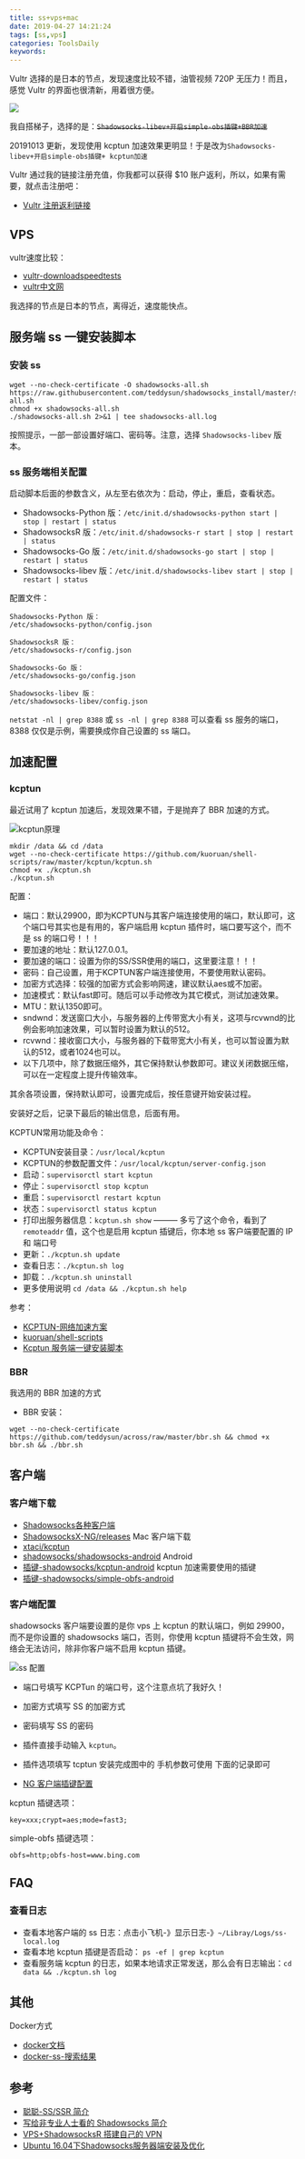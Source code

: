 ```yaml
---
title: ss+vps+mac
date: 2019-04-27 14:21:24
tags: [ss,vps]
categories: ToolsDaily
keywords:
---
```


Vultr 选择的是日本的节点，发现速度比较不错，油管视频 720P 无压力！而且，感觉 Vultr 的界面也很清新，用着很方便。

![](https://ws3.sinaimg.cn/large/006tNbRwly1fyh2t0f4hgj328o0qcdpb.jpg)

<!-- more -->

我自搭梯子，选择的是：~~`Shadowsocks-libev+开启simple-obs插键+BBR加速`~~

20191013 更新，发现使用 kcptun 加速效果更明显！于是改为`Shadowsocks-libev+开启simple-obs插键+ kcptun加速`

Vultr 通过我的链接注册充值，你我都可以获得 $10 账户返利，所以，如果有需要，就点击注册吧：

- [Vultr  注册返利链接](https://www.vultr.com/?ref=7488919)

## VPS

vultr速度比较：

- [vultr-downloadspeedtests](https://www.vultr.com/faq/#downloadspeedtests)
- [vultr中文网](https://www.thevultr.org/)

我选择的节点是日本的节点，离得近，速度能快点。

## 服务端 ss 一键安装脚本

### 安装 ss

```shell
wget --no-check-certificate -O shadowsocks-all.sh https://raw.githubusercontent.com/teddysun/shadowsocks_install/master/shadowsocks-all.sh
chmod +x shadowsocks-all.sh
./shadowsocks-all.sh 2>&1 | tee shadowsocks-all.log
```

按照提示，一部一部设置好端口、密码等。注意，选择 `Shadowsocks-libev` 版本。

### ss 服务端相关配置

启动脚本后面的参数含义，从左至右依次为：启动，停止，重启，查看状态。

- Shadowsocks-Python 版：`/etc/init.d/shadowsocks-python start | stop | restart | status`
- ShadowsocksR 版：`/etc/init.d/shadowsocks-r start | stop | restart | status`
- Shadowsocks-Go 版：`/etc/init.d/shadowsocks-go start | stop | restart | status`
- Shadowsocks-libev 版：`/etc/init.d/shadowsocks-libev start | stop | restart | status`

配置文件：

```shell
Shadowsocks-Python 版：
/etc/shadowsocks-python/config.json

ShadowsocksR 版：
/etc/shadowsocks-r/config.json

Shadowsocks-Go 版：
/etc/shadowsocks-go/config.json

Shadowsocks-libev 版：
/etc/shadowsocks-libev/config.json
```

`netstat -nl | grep 8388` 或 `ss -nl | grep 8388` 可以查看 ss 服务的端口，8388 仅仅是示例，需要换成你自己设置的 ss 端口。

## 加速配置

### kcptun

最近试用了 kcptun 加速后，发现效果不错，于是抛弃了 BBR 加速的方式。

![kcptun原理](https://gitee.com/michael_xiang/images/raw/master/T0EYuk.jpg)

```shell
mkdir /data && cd /data
wget --no-check-certificate https://github.com/kuoruan/shell-scripts/raw/master/kcptun/kcptun.sh
chmod +x ./kcptun.sh
./kcptun.sh
```

配置：

- 端口：默认29900，即为KCPTUN与其客户端连接使用的端口，默认即可，这个端口号其实也是有用的，客户端启用 kcptun 插件时，端口要写这个，而不是 ss 的端口号！！！
- 要加速的地址：默认127.0.0.1。
- 要加速的端口：设置为你的SS/SSR使用的端口，这里要注意！！！
- 密码：自己设置，用于KCPTUN客户端连接使用，不要使用默认密码。
- 加密方式选择：较强的加密方式会影响网速，建议默认aes或不加密。
- 加速模式：默认fast即可。随后可以手动修改为其它模式，测试加速效果。
- MTU：默认1350即可。
- sndwnd：发送窗口大小，与服务器的上传带宽大小有关，这项与rcvwnd的比例会影响加速效果，可以暂时设置为默认的512。
- rcvwnd：接收窗口大小，与服务器的下载带宽大小有关，也可以暂设置为默认的512，或者1024也可以。
- 以下几项中，除了数据压缩外，其它保持默认参数即可。建议关闭数据压缩，可以在一定程度上提升传输效率。

其余各项设置，保持默认即可，设置完成后，按任意键开始安装过程。

安装好之后，记录下最后的输出信息，后面有用。

KCPTUN常用功能及命令：

- KCPTUN安装目录：`/usr/local/kcptun`
- KCPTUN的参数配置文件：`/usr/local/kcptun/server-config.json`
- 启动：`supervisorctl start kcptun`
- 停止：`supervisorctl stop kcptun`
- 重启：`supervisorctl restart kcptun`
- 状态：`supervisorctl status kcptun`
- 打印出服务器信息：`kcptun.sh show` ——— 多亏了这个命令，看到了 `remoteaddr` 值，这个也是启用 kcptun 插键后，你本地 ss 客户端要配置的 IP 和 端口号
- 更新：`./kcptun.sh update`
- 查看日志：`./kcptun.sh log`
- 卸载：`./kcptun.sh uninstall`
- 更多使用说明 `cd /data && ./kcptun.sh help`

参考：

- [KCPTUN-网络加速方案](http://www.jouypub.com/2019/9c4df700f0f76848f7042858a2b71a8a/)
- [kuoruan/shell-scripts](https://github.com/kuoruan/shell-scripts)
- [Kcptun 服务端一键安装脚本](https://blog.kuoruan.com/110.html)

### BBR

我选用的 BBR 加速的方式

- BBR 安装：

```shell
wget --no-check-certificate https://github.com/teddysun/across/raw/master/bbr.sh && chmod +x bbr.sh && ./bbr.sh
```

## 客户端

### 客户端下载

- [Shadowsocks各种客户端](https://shadowsocks.org/en/download/clients.html)
- [ShadowsocksX-NG/releases](https://github.com/shadowsocks/ShadowsocksX-NG/releases) Mac 客户端下载
- [xtaci/kcptun](https://github.com/xtaci/kcptun/releases)
- [shadowsocks/shadowsocks-android](https://github.com/shadowsocks/shadowsocks-android/releases) Android
- [插键-shadowsocks/kcptun-android](https://github.com/shadowsocks/kcptun-android/releases) kcptun 加速需要使用的插键
- [插键-shadowsocks/simple-obfs-android](https://github.com/shadowsocks/simple-obfs-android/releases)

### 客户端配置

shadowsocks 客户端要设置的是你 vps 上 kcptun 的默认端口，例如 29900，而不是你设置的 shadowsocks 端口，否则，你使用 kcptun 插键将不会生效，网络会无法访问，除非你客户端不启用 kcptun 插键。

![ss 配置](https://gitee.com/michael_xiang/images/raw/master/aSx9r8.png)

- 端口号填写 KCPTun 的端口号，这个注意点坑了我好久！
- 加密方式填写 SS 的加密方式
- 密码填写 SS 的密码
- 插件直接手动输入 `kcptun`。
- 插件选项填写 tcptun 安装完成图中的 手机参数可使用 下面的记录即可

- [NG 客户端插键配置](https://github.com/shadowsocks/ShadowsocksX-NG/wiki/SIP003-Plugin)

kcptun 插键选项：

```shell
key=xxx;crypt=aes;mode=fast3;
```

simple-obfs 插键选项：

```shell
obfs=http;obfs-host=www.bing.com
```

## FAQ

### 查看日志

- 查看本地客户端的 ss 日志：点击小飞机-》显示日志-》`~/Libray/Logs/ss-local.log`
- 查看本地 kcptun 插键是否启动： `ps -ef | grep kcptun`
- 查看服务端 kcptun 的日志，如果本地请求正常发送，那么会有日志输出：`cd data && ./kcptun.sh log`

## 其他

Docker方式

- [docker文档](https://docs.docker.com/install/linux/docker-ce/centos/#install-using-the-repository)
- [docker-ss-搜索结果](https://hub.docker.com/search/?isAutomated=0&isOfficial=0&page=1&pullCount=1&q=shadowsocks&starCount=0)

## 参考

- [聪聪-SS/SSR 简介](https://congcong0806.github.io/2018/04/20/SS/)
- [写给非专业人士看的 Shadowsocks 简介](http://vc2tea.com/whats-shadowsocks/)
- [VPS+ShadowsocksR 搭建自己的 VPN](https://www.liaoyuqin.com/post/tools/ha-bi-da-ti-zi)
- [Ubuntu 16.04下Shadowsocks服务器端安装及优化](https://www.polarxiong.com/archives/Ubuntu-16-04%E4%B8%8BShadowsocks%E6%9C%8D%E5%8A%A1%E5%99%A8%E7%AB%AF%E5%AE%89%E8%A3%85%E5%8F%8A%E4%BC%98%E5%8C%96.html)